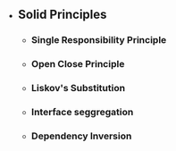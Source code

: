 - ## Solid Principles
	- ### Single Responsibility Principle
	- ### Open Close Principle
	- ### Liskov's Substitution
	- ### Interface seggregation
	- ### Dependency Inversion
